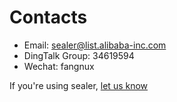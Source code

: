 # Contacts

* Email: sealer@list.alibaba-inc.com
* DingTalk Group: 34619594
* Wechat: fangnux

If you're using sealer, [let us know](https://github.com/sealerio/sealer/issues/119)